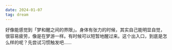 ```yaml
---
date: 2024-01-07
tag: dream
---
```

好像能感觉到「梦和醒之间的界限」。身体有张力的时候，其实自己能明显自觉，很容易疲劳，像是在梦游一样。有时候可以短暂地醒过来。这个出入口，到底是怎么样的呢？先尝试习惯触发吧……